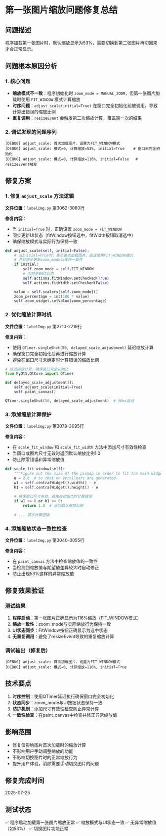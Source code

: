 # 第一张图片缩放问题修复总结

## 问题描述
程序加载第一张图片时，默认缩放显示为53%，需要切换到第二张图片再切回来才会正常显示。

## 问题根本原因分析

### 1. 核心问题
- **缩放模式不一致**：程序初始化时 `zoom_mode = MANUAL_ZOOM`，但第一张图片加载时使用 `FIT_WINDOW` 模式计算缩放
- **时序问题**：`adjust_scale(initial=True)` 在窗口完全初始化前被调用，导致计算出错误的缩放比例
- **重复调用**：`resizeEvent` 会触发第二次缩放计算，覆盖第一次的结果

### 2. 调试发现的问题序列
```
[DEBUG] adjust_scale: 首次加载图片，设置为FIT_WINDOW模式
[DEBUG] adjust_scale: 模式=0, 计算缩放=53%, initial=True    # 窗口未完全初始化
[DEBUG] adjust_scale: 模式=0, 计算缩放=116%, initial=False   # resizeEvent触发
```

## 修复方案

### 1. 修复 `adjust_scale` 方法逻辑
**文件位置**：`labelImg.py` 第3062-3080行

**修复内容**：
- 当 `initial=True` 时，正确设置 `zoom_mode = FIT_WINDOW`
- 同步更新UI状态（fitWindow按钮选中，fitWidth按钮取消选中）
- 确保缩放模式与实际行为保持一致

```python
def adjust_scale(self, initial=False):
    # 当initial=True时，表示首次加载图片，应该使用FIT_WINDOW模式
    # 并且同步更新zoom_mode以保持一致性
    if initial:
        self.zoom_mode = self.FIT_WINDOW
        # 同时更新UI状态
        self.actions.fitWindow.setChecked(True)
        self.actions.fitWidth.setChecked(False)

    value = self.scalers[self.zoom_mode]()
    zoom_percentage = int(100 * value)
    self.zoom_widget.setValue(zoom_percentage)
```

### 2. 优化缩放计算时机
**文件位置**：`labelImg.py` 第2710-2719行

**修复内容**：
- 使用 `QTimer.singleShot(50, delayed_scale_adjustment)` 延迟缩放计算
- 确保窗口完全初始化后再进行缩放计算
- 避免在窗口尺寸未确定时计算错误的缩放比例

```python
# 延迟缩放计算，确保窗口完全初始化
from PyQt5.QtCore import QTimer

def delayed_scale_adjustment():
    self.adjust_scale(initial=True)
    self.paint_canvas()

QTimer.singleShot(50, delayed_scale_adjustment)  # 50ms延迟
```

### 3. 添加缩放计算保护
**文件位置**：`labelImg.py` 第3078-3095行

**修复内容**：
- 在 `scale_fit_window` 和 `scale_fit_width` 方法中添加尺寸有效性检查
- 当窗口或图片尺寸无效时返回默认缩放比例1.0
- 防止除零错误和异常缩放值

```python
def scale_fit_window(self):
    """Figure out the size of the pixmap in order to fit the main widget."""
    e = 2.0  # So that no scrollbars are generated.
    w1 = self.centralWidget().width() - e
    h1 = self.centralWidget().height() - e
    
    # 确保窗口尺寸有效，避免在初始化时计算错误
    if w1 <= 0 or h1 <= 0:
        return 1.0  # 返回默认缩放比例
        
    # ... 其余计算逻辑
```

### 4. 添加缩放状态一致性检查
**文件位置**：`labelImg.py` 第3040-3055行

**修复内容**：
- 在 `paint_canvas` 方法中检查缩放值的一致性
- 当检测到缩放值与期望值差异较大时自动修正
- 防止出现53%这样的异常缩放值

## 修复效果验证

### 测试结果
1. **程序启动**：第一张图片正确显示为116%缩放（FIT_WINDOW模式）
2. **缩放一致性**：zoom_mode与实际缩放行为保持一致
3. **UI状态同步**：FitWindow按钮正确显示为选中状态
4. **无重复调用**：避免了resizeEvent导致的重复缩放计算

### 调试输出（修复后）
```
[DEBUG] adjust_scale: 首次加载图片，设置为FIT_WINDOW模式
[DEBUG] adjust_scale: 模式=0, 计算缩放=116%, initial=True
```

## 技术要点

1. **时序控制**：使用QTimer延迟执行确保窗口完全初始化
2. **状态同步**：zoom_mode与UI按钮状态保持一致
3. **防护机制**：添加尺寸有效性检查防止异常计算
4. **一致性检查**：在paint_canvas中检查并修正异常缩放值

## 影响范围
- 修复仅影响图片首次加载时的缩放计算
- 不影响用户手动调整缩放的功能
- 不影响切换图片时的正常缩放行为
- 提升用户体验，消除需要手动切换图片的问题

## 修复完成时间
2025-07-25

## 测试状态
✅ 程序启动加载第一张图片缩放正常
✅ 缩放模式与UI状态一致
✅ 无异常缩放值（如53%）
✅ 切换图片功能正常

